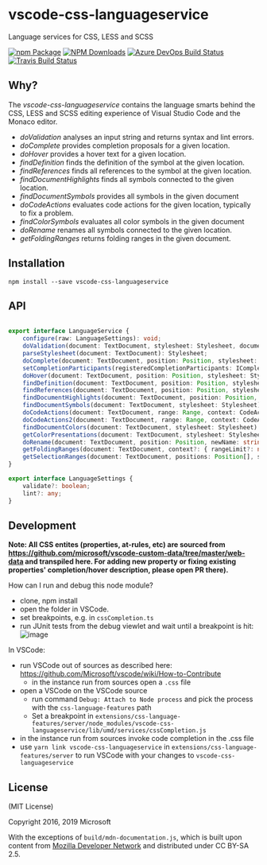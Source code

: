 # vscode-css-languageservice
Language services for CSS, LESS and SCSS

[![npm Package](https://img.shields.io/npm/v/vscode-css-languageservice.svg?style=flat-square)](https://www.npmjs.org/package/vscode-css-languageservice)
[![NPM Downloads](https://img.shields.io/npm/dm/vscode-css-languageservice.svg)](https://npmjs.org/package/vscode-css-languageservice)
[![Azure DevOps Build Status](https://img.shields.io/azure-devops/build/vscode/2377f926-a00b-46ed-9fb1-79465b3e998b/20.svg?label=Azure%20DevOps)](https://dev.azure.com/vscode/vscode-css-languageservice/_build?definitionId=20)
[![Travis Build Status](https://img.shields.io/travis/microsoft/vscode-css-languageservice.svg?label=Travis)](https://travis-ci.org/Microsoft/vscode-css-languageservice)

Why?
----
The _vscode-css-languageservice_ contains the language smarts behind the CSS, LESS and SCSS editing experience of Visual Studio Code
and the Monaco editor.
 - *doValidation* analyses an input string and returns syntax and lint errors.
 - *doComplete* provides completion proposals for a given location.
 - *doHover* provides a hover text for a given location.
 - *findDefinition* finds the definition of the symbol at the given location.
 - *findReferences* finds all references to the symbol at the given location.
 - *findDocumentHighlights* finds all symbols connected to the given location.
 - *findDocumentSymbols* provides all symbols in the given document
 - *doCodeActions* evaluates code actions for the given location, typically to fix a problem.
 - *findColorSymbols* evaluates all color symbols in the given document
 - *doRename* renames all symbols connected to the given location.
  - *getFoldingRanges* returns folding ranges in the given document.

Installation
------------

    npm install --save vscode-css-languageservice
    
    
API
---

```typescript

export interface LanguageService {
	configure(raw: LanguageSettings): void;
	doValidation(document: TextDocument, stylesheet: Stylesheet, documentSettings?: LanguageSettings): Diagnostic[];
	parseStylesheet(document: TextDocument): Stylesheet;
	doComplete(document: TextDocument, position: Position, stylesheet: Stylesheet): CompletionList;
	setCompletionParticipants(registeredCompletionParticipants: ICompletionParticipant[]): void;
	doHover(document: TextDocument, position: Position, stylesheet: Stylesheet): Hover | null;
	findDefinition(document: TextDocument, position: Position, stylesheet: Stylesheet): Location | null;
	findReferences(document: TextDocument, position: Position, stylesheet: Stylesheet): Location[];
	findDocumentHighlights(document: TextDocument, position: Position, stylesheet: Stylesheet): DocumentHighlight[];
	findDocumentSymbols(document: TextDocument, stylesheet: Stylesheet): SymbolInformation[];
	doCodeActions(document: TextDocument, range: Range, context: CodeActionContext, stylesheet: Stylesheet): Command[];
	doCodeActions2(document: TextDocument, range: Range, context: CodeActionContext, stylesheet: Stylesheet): CodeAction[];
	findDocumentColors(document: TextDocument, stylesheet: Stylesheet): ColorInformation[];
	getColorPresentations(document: TextDocument, stylesheet: Stylesheet, color: Color, range: Range): ColorPresentation[];
	doRename(document: TextDocument, position: Position, newName: string, stylesheet: Stylesheet): WorkspaceEdit;
	getFoldingRanges(document: TextDocument, context?: { rangeLimit?: number; }): FoldingRange[];
	getSelectionRanges(document: TextDocument, positions: Position[], stylesheet: Stylesheet): SelectionRange[];
}

export interface LanguageSettings {
	validate?: boolean;
	lint?: any;
}

```

Development
-----------

**Note: All CSS entites (properties, at-rules, etc) are sourced from https://github.com/microsoft/vscode-custom-data/tree/master/web-data and transpiled here. For adding new property or fixing existing properties' completion/hover description, please open PR there).**

How can I run and debug this node module?

- clone, npm install
- open the folder in VSCode.
- set breakpoints, e.g. in `cssCompletion.ts`
- run JUnit tests from the debug viewlet and wait until a breakpoint is hit:
![image](https://user-images.githubusercontent.com/6461412/47481279-5cffcd80-d833-11e8-8c03-18c6e7a28053.png)


In VSCode:
- run VSCode out of sources as described here: https://github.com/Microsoft/vscode/wiki/How-to-Contribute
  - in the instance run from sources open a `.css` file
- open a VSCode on the VSCode source
  - run command `Debug: Attach to Node process` and pick the process with the `css-language-features` path
  - Set a breakpoint in `extensions/css-language-features/server/node_modules/vscode-css-languageservice/lib/umd/services/cssCompletion.js`
- in the instance run from sources invoke code completion in the .css file
- use `yarn link vscode-css-languageservice` in `extensions/css-language-features/server` to run VSCode with your changes to `vscode-css-languageservice`



License
-------

(MIT License)

Copyright 2016, 2019 Microsoft

With the exceptions of `build/mdn-documentation.js`, which is built upon content from [Mozilla Developer Network](https://developer.mozilla.org/en-US/docs/Web)
and distributed under CC BY-SA 2.5.
